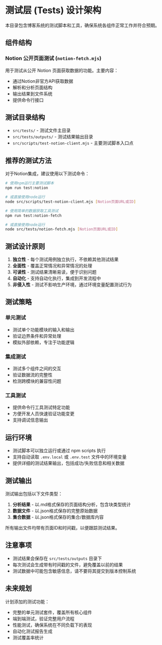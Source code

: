 # 测试层 (Tests) 设计架构

本目录包含博客系统的测试脚本和工具，确保系统各组件正常工作并符合预期。

## 组件结构

### Notion 公开页面测试 (`notion-fetch.mjs`)

用于测试从公开 Notion 页面获取数据的功能。主要内容：
- 通过Notion非官方API获取数据
- 解析和分析页面结构
- 输出结果到文件系统
- 提供命令行接口

## 测试目录结构

- `src/tests/` - 测试文件主目录
- `src/tests/outputs/` - 测试结果输出目录
- `src/scripts/test-notion-client.mjs` - 主要测试脚本入口点

## 推荐的测试方法

对于Notion集成，建议使用以下测试命令：

```bash
# 使用npm运行主要测试脚本
npm run test:notion

# 或直接使用node运行
node src/scripts/test-notion-client.mjs [Notion页面URL或ID]

# 使用简单的数据获取工具测试
npm run test:notion-fetch

# 或直接使用node运行
node src/tests/notion-fetch.mjs [Notion页面URL或ID]
```

## 测试设计原则

1. **独立性** - 每个测试用例独立执行，不依赖其他测试结果
2. **全面性** - 覆盖正常情况和异常情况的处理
3. **可读性** - 测试结果清晰易读，便于识别问题
4. **自动化** - 支持自动化执行，集成到开发流程中
5. **非侵入性** - 测试不影响生产环境，通过环境变量配置测试行为

## 测试策略

### 单元测试
- 测试单个功能模块的输入和输出
- 验证边界条件和异常处理
- 模拟外部依赖，专注于功能逻辑

### 集成测试
- 测试多个组件之间的交互
- 验证数据流的完整性
- 检测跨模块的兼容性问题

### 工具测试
- 提供命令行工具测试特定功能
- 方便开发人员快速验证功能变更
- 支持调试信息输出

## 运行环境

- 测试脚本可以独立运行或通过 npm scripts 执行
- 支持自动读取 `.env.local` 或 `.env.test` 文件中的环境变量
- 提供详细的测试结果输出，包括成功/失败信息和相关数据

## 测试输出

测试输出包括以下文件类型：

1. **分析结果** - 以.md格式保存的页面结构分析，包含块类型统计
2. **数据文件** - 以.json格式保存的完整原始数据
3. **集合数据** - 以.json格式保存的集合/数据库内容

所有输出文件均带有页面ID和时间戳，以便跟踪测试结果。

## 注意事项

- 测试结果会保存在 `src/tests/outputs` 目录下
- 每次测试会生成带有时间戳的文件，避免覆盖以前的结果
- 测试数据中可能包含敏感信息，请不要将其提交到版本控制系统

## 未来规划

计划添加的测试功能：
- 完整的单元测试套件，覆盖所有核心组件
- 端到端测试，验证完整用户流程
- 性能测试，确保系统在不同负载下的表现
- 自动化测试报告生成
- 测试覆盖率统计 